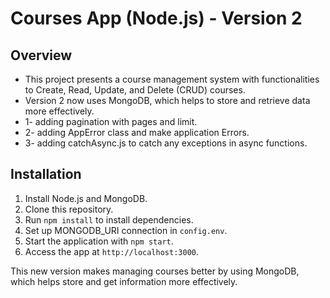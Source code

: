 # Courses App (Node.js) - Version 2

## Overview

- This project presents a course management system with functionalities to Create, Read, Update, and Delete (CRUD) courses.
- Version 2 now uses MongoDB, which helps to store and retrieve data more effectively.
- 1- adding pagination with pages and limit.
- 2- adding AppError class and make application Errors.
- 3- adding catchAsync.js to catch any exceptions in async functions.

## Installation

1. Install Node.js and MongoDB.
2. Clone this repository.
3. Run `npm install` to install dependencies.
4. Set up MONGODB_URI connection in `config.env`.
5. Start the application with `npm start`.
6. Access the app at `http://localhost:3000`.

This new version makes managing courses better by using MongoDB, which helps store and get information more effectively.
